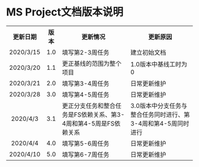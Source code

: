 <h1>MS Project文档版本说明</h1>
<table style="text-align:center">
  <tr>
    <th>更新日期</th>
    <th>版本</th>
    <th>更新情况</th>
    <th>更新原因</th>
  </tr>
  <tr>
    <td>2020/3/15</td>
    <td>1.0</td>
    <td style="text-align:left">填写第2-3周任务</td>
    <td style="text-align:left">建立初始文档</td>
  </tr>
  <tr>
    <td>2020/3/20</td>
    <td>1.1</td>
    <td style="text-align:left">更正基线的范围为整个项目</td>
    <td style="text-align:left">1.0版本中基线工时为0</td>
  </tr>
  <tr>
    <td>2020/3/21</td>
    <td>2.0</td>
    <td style="text-align:left">填写第3-4周任务</td>
    <td style="text-align:left">日常更新维护</td>
  </tr>
  <tr>
    <td>2020/3/28</td>
    <td>3.0</td>
    <td style="text-align:left">填写第4-5周任务</td>
    <td style="text-align:left">日常更新维护</td>
  </tr>
  <tr>
    <td>2020/4/3</td>
    <td>3.1</td>
    <td style="text-align:left">更正分支任务和整合任务是FS依赖关系、第3-4周和第4-5周是FS依赖关系</td>
    <td style="text-align:left">3.0版本中分支任务与整合任务同时进行、第3-4周和第4-5周同时进行</td>
  </tr>
  <tr>
    <td>2020/4/4</td>
    <td>4.0</td>
    <td style="text-align:left">填写第5-6周任务</td>
    <td style="text-align:left">日常更新维护</td>
  </tr>
  <tr>
    <td>2020/4/10</td>
    <td>5.0</td>
    <td style="text-align:left">填写第6-7周任务</td>
    <td style="text-align:left">日常更新维护</td>
  </tr>
</table>
